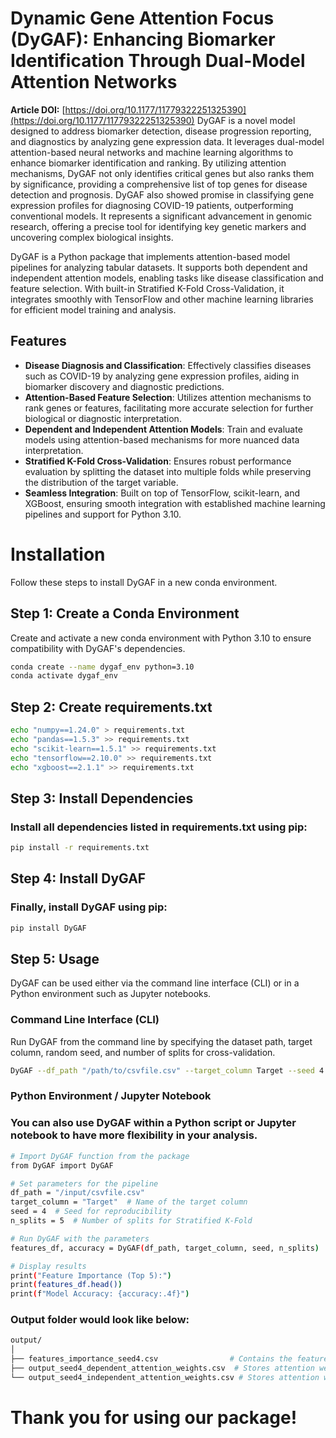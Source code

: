 # Dynamic Gene Attention Focus (DyGAF): Enhancing Biomarker Identification Through Dual-Model Attention Networks
**Article DOI:** [https://doi.org/10.1177/11779322251325390](https://doi.org/10.1177/11779322251325390)
DyGAF is a novel model designed to address biomarker detection, disease progression reporting, and diagnostics by analyzing gene expression data. It leverages dual-model attention-based neural networks and machine learning algorithms to enhance biomarker identification and ranking. By utilizing attention mechanisms, DyGAF not only identifies critical genes but also ranks them by significance, providing a comprehensive list of top genes for disease detection and prognosis.
DyGAF also showed promise in classifying gene expression profiles for diagnosing COVID-19 patients, outperforming conventional models. It represents a significant advancement in genomic research, offering a precise tool for identifying key genetic markers and uncovering complex biological insights.

DyGAF is a Python package that implements attention-based model pipelines for analyzing tabular datasets. It supports both dependent and independent attention models, enabling tasks like disease classification and feature selection. With built-in Stratified K-Fold Cross-Validation, it integrates smoothly with TensorFlow and other machine learning libraries for efficient model training and analysis.

## Features

- **Disease Diagnosis and Classification**: Effectively classifies diseases such as COVID-19 by analyzing gene expression profiles, aiding in biomarker discovery and diagnostic predictions.
- **Attention-Based Feature Selection**: Utilizes attention mechanisms to rank genes or features, facilitating more accurate selection for further biological or diagnostic interpretation.
- **Dependent and Independent Attention Models**: Train and evaluate models using attention-based mechanisms for more nuanced data interpretation.
- **Stratified K-Fold Cross-Validation**: Ensures robust performance evaluation by splitting the dataset into multiple folds while preserving the distribution of the target variable.
- **Seamless Integration**: Built on top of TensorFlow, scikit-learn, and XGBoost, ensuring smooth integration with established machine learning pipelines and support for Python 3.10.

# Installation

Follow these steps to install DyGAF in a new conda environment.

## Step 1: Create a Conda Environment

Create and activate a new conda environment with Python 3.10 to ensure compatibility with DyGAF's dependencies.

```sh
conda create --name dygaf_env python=3.10
conda activate dygaf_env
```
## Step 2: Create requirements.txt
```sh
echo "numpy==1.24.0" > requirements.txt
echo "pandas==1.5.3" >> requirements.txt
echo "scikit-learn==1.5.1" >> requirements.txt
echo "tensorflow==2.10.0" >> requirements.txt
echo "xgboost==2.1.1" >> requirements.txt
```
## Step 3: Install Dependencies
### Install all dependencies listed in requirements.txt using pip:
```sh
pip install -r requirements.txt
```

## Step 4: Install DyGAF
### Finally, install DyGAF using pip:
```sh
pip install DyGAF
```
## Step 5: Usage

DyGAF can be used either via the command line interface (CLI) or in a Python environment such as Jupyter notebooks.

### Command Line Interface (CLI)

Run DyGAF from the command line by specifying the dataset path, target column, random seed, and number of splits for cross-validation.

```sh
DyGAF --df_path "/path/to/csvfile.csv" --target_column Target --seed 4 --n_splits 2
```

### Python Environment / Jupyter Notebook
### You can also use DyGAF within a Python script or Jupyter notebook to have more flexibility in your analysis.
```sh
# Import DyGAF function from the package
from DyGAF import DyGAF

# Set parameters for the pipeline
df_path = "/input/csvfile.csv"
target_column = "Target"  # Name of the target column
seed = 4  # Seed for reproducibility
n_splits = 5  # Number of splits for Stratified K-Fold

# Run DyGAF with the parameters
features_df, accuracy = DyGAF(df_path, target_column, seed, n_splits)

# Display results
print("Feature Importance (Top 5):")
print(features_df.head())
print(f"Model Accuracy: {accuracy:.4f}")
```

### Output folder would look like below:
```sh
output/
│
├── features_importance_seed4.csv                # Contains the feature importance analysis
├── output_seed4_dependent_attention_weights.csv  # Stores attention weights from the dependent attention model
└── output_seed4_independent_attention_weights.csv # Stores attention weights from the independent attention model
```

# Thank you for using our package!


